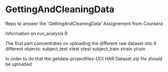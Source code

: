GettingAndCleaningData
======================

Repo to answer the 'GettingAndCleaningData' Assignement from Coursera

Information on run_analysis.R

The first part concentrates on uploading the different raw dataset into 6 different objects:
subject_test 
xtest 
ytest
subject_train
xtrain 
ytrain 

In order to do that the getdata-projectfiles-UCI HAR Dataset.zip file should be uploaded